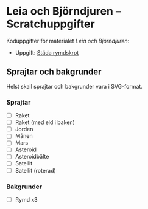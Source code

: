 # Leia och Björndjuren – Scratchuppgifter

Koduppgifter för materialet *Leia och Björndjuren*:

- Uppgift: [Städa rymdskrot](coda_2-uppgift/README.md)



## Sprajtar och bakgrunder

Helst skall sprajtar och bakgrunder vara i SVG-format.

### Sprajtar

- [ ] Raket
- [ ] Raket (med eld i baken)
- [ ] Jorden
- [ ] Månen
- [ ] Mars
- [ ] Asteroid
- [ ] Asteroidbälte
- [ ] Satellit
- [ ] Satellit (roterad)

### Bakgrunder

- [ ] Rymd x3















